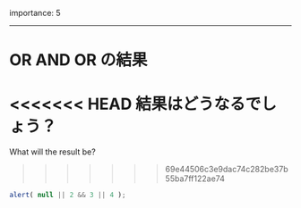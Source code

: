 importance: 5

---

# OR AND OR の結果

<<<<<<< HEAD
結果はどうなるでしょう？
=======
What will the result be?
>>>>>>> 69e44506c3e9dac74c282be37b55ba7ff122ae74

```js
alert( null || 2 && 3 || 4 );
```
